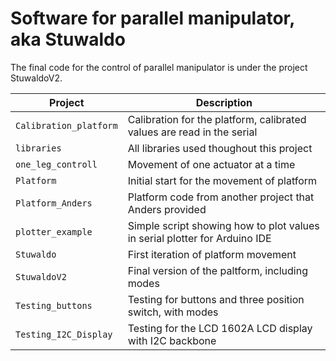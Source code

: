 # Software for parallel manipulator, aka Stuwaldo

The final code for the control of parallel manipulator is under the project StuwaldoV2.

| Project                    | Description                                     |
|---------------------------|--------------------------------------           |
| `Calibration_platform`    | Calibration for the platform, calibrated values are read in the serial      |
| `libraries`               | All libraries used thoughout this project       |
| `one_leg_controll`        | Movement of one actuator at a time         |
| `Platform`             | Initial start for the movement of platform                   |
| `Platform_Anders`             | Platform code from another project that Anders provided                   |
| `plotter_example`             | Simple script showing how to plot values in serial plotter for Arduino IDE |
| `Stuwaldo`                | First iteration of platform movement            |
| `StuwaldoV2`              | Final version of the paltform, including modes  |
| `Testing_buttons`    | Testing for buttons and three position switch, with modes |
| `Testing_I2C_Display`    | Testing for the LCD 1602A LCD display with I2C backbone |
